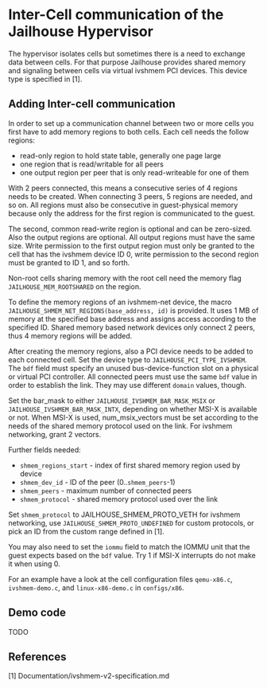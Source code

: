Inter-Cell communication of the Jailhouse Hypervisor
====================================================

The hypervisor isolates cells but sometimes there is a need to exchange data
between cells. For that purpose Jailhouse provides shared memory and signaling
between cells via virtual ivshmem PCI devices. This device type is specified
in [1].


Adding Inter-cell communication
-------------------------------

In order to set up a communication channel between two or more cells you first
have to add memory regions to both cells. Each cell needs the follow regions:

 - read-only region to hold state table, generally one page large
 - one region that is read/writable for all peers
 - one output region per peer that is only read-writeable for one of them

With 2 peers connected, this means a consecutive series of 4 regions needs to
be created. When connecting 3 peers, 5 regions are needed, and so on. All
regions must also be consecutive in guest-physical memory because only the
address for the first region is communicated to the guest.

The second, common read-write region is optional and can be zero-sized. Also
the output regions are optional. All output regions must have the same size.
Write permission to the first output region must only be granted to the cell
that has the ivshmem device ID 0, write permission to the second region must be
granted to ID 1, and so forth.

Non-root cells sharing memory with the root cell need the memory flag
`JAILHOUSE_MEM_ROOTSHARED` on the region.

To define the memory regions of an ivshmem-net device, the macro
`JAILHOUSE_SHMEM_NET_REGIONS(base_address, id)` is provided. It uses 1 MB of
memory at the specified base address and assigns access according to the
specified ID. Shared memory based network devices only connect 2 peers, thus
4 memory regions will be added.

After creating the memory regions, also a PCI device needs to be added to each
connected cell. Set the device type to `JAILHOUSE_PCI_TYPE_IVSHMEM`. The `bdf`
field must specify an unused bus-device-function slot on a physical or virtual
PCI controller. All connected peers must use the same `bdf` value in order to
establish the link. They may use different `domain` values, though.

Set the bar_mask to either `JAILHOUSE_IVSHMEM_BAR_MASK_MSIX` or
`JAILHOUSE_IVSHMEM_BAR_MASK_INTX`, depending on whether MSI-X is available or
not. When MSI-X is used, num_msix_vectors must be set according to the needs of
the shared memory protocol used on the link. For ivshmem networking, grant 2
vectors.

Further fields needed:
 - `shmem_regions_start` - index of first shared memory region used by device
 - `shmem_dev_id` - ID of the peer (0..`shmem_peers`-1)
 - `shmem_peers` - maximum number of connected peers
 - `shmem_protocol` - shared memory protocol used over the link

Set `shmem_protocol` to JAILHOUSE_SHMEM_PROTO_VETH for ivshmem networking, use
`JAILHOUSE_SHMEM_PROTO_UNDEFINED` for custom protocols, or pick an ID from the
custom range defined in [1].

You may also need to set the `iommu` field to match the IOMMU unit that the
guest expects based on the `bdf` value. Try 1 if MSI-X interrupts do not make
it when using 0.

For an example have a look at the cell configuration files `qemu-x86.c`,
`ivshmem-demo.c`, and `linux-x86-demo.c` in `configs/x86`.


Demo code
---------

TODO


References
----------

[1] Documentation/ivshmem-v2-specification.md
